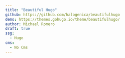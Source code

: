 ```yaml
---
title: "Beautiful Hugo"
github: https://github.com/halogenica/beautifulhugo
demo: https://themes.gohugo.io/theme/beautifulhugo/
author: Michael Romero
draft: true
ssg:
  - Hugo
cms:
  - No Cms
---
```

